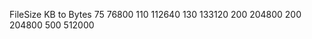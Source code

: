 FileSize KB to Bytes
75      76800
110     112640
130     133120
200     204800
200     204800
500     512000